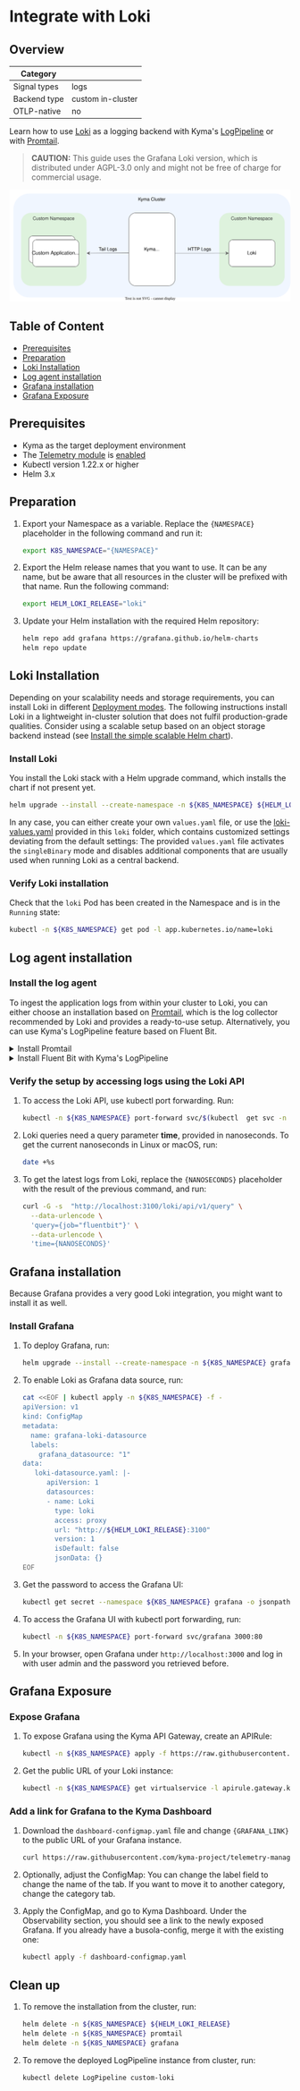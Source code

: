 # Integrate with Loki

## Overview

| Category| |
| - | - |
| Signal types | logs |
| Backend type | custom in-cluster |
| OTLP-native | no |

Learn how to use [Loki](https://github.com/grafana/loki/tree/main/production/helm/loki) as a logging backend with Kyma's [LogPipeline](../../02-logs.md) or with [Promtail](https://grafana.com/docs/loki/latest/clients/promtail/).

>**CAUTION:** This guide uses the Grafana Loki version, which is distributed under AGPL-3.0 only and might not be free of charge for commercial usage.

![setup](./../assets/loki.drawio.svg)

## Table of Content

- [Prerequisites](#prerequisites)
- [Preparation](#preparation)
- [Loki Installation](#loki-installation)
- [Log agent installation](#log-agent-installation)
- [Grafana installation](#grafana-installation)
- [Grafana Exposure](#grafana-exposure)

## Prerequisites

- Kyma as the target deployment environment
- The [Telemetry module](https://kyma-project.io/#/telemetry-manager/user/README) is [enabled](https://kyma-project.io/#/02-get-started/08-install-uninstall-upgrade-kyma-module?id=install-uninstall-and-upgrade-kyma-with-a-module)
- Kubectl version 1.22.x or higher
- Helm 3.x

## Preparation

1. Export your Namespace as a variable. Replace the `{NAMESPACE}` placeholder in the following command and run it:

    ```bash
    export K8S_NAMESPACE="{NAMESPACE}"
    ```

2. Export the Helm release names that you want to use. It can be any name, but be aware that all resources in the cluster will be prefixed with that name. Run the following command:

    ```bash
    export HELM_LOKI_RELEASE="loki"
    ```

3. Update your Helm installation with the required Helm repository:

    ```bash
    helm repo add grafana https://grafana.github.io/helm-charts
    helm repo update
    ```

## Loki Installation

Depending on your scalability needs and storage requirements, you can install Loki in different [Deployment modes](https://grafana.com/docs/loki/latest/fundamentals/architecture/deployment-modes/). The following instructions install Loki in a lightweight in-cluster solution that does not fulfil production-grade qualities. Consider using a scalable setup based on an object storage backend instead (see [Install the simple scalable Helm chart](https://grafana.com/docs/loki/latest/installation/helm/install-scalable/)).

### Install Loki

You install the Loki stack with a Helm upgrade command, which installs the chart if not present yet.

```bash
helm upgrade --install --create-namespace -n ${K8S_NAMESPACE} ${HELM_LOKI_RELEASE} grafana/loki -f https://raw.githubusercontent.com/kyma-project/telemetry-manager/main/docs/user/integration/loki/loki-values.yaml
```

In any case, you can either create your own `values.yaml` file, or use the [loki-values.yaml](./loki-values.yaml) provided in this `loki` folder, which contains customized settings deviating from the default settings: The provided `values.yaml` file activates the `singleBinary` mode and disables additional components that are usually used when running Loki as a central backend.

### Verify Loki installation

Check that the `loki` Pod has been created in the Namespace and is in the `Running` state:

```bash
kubectl -n ${K8S_NAMESPACE} get pod -l app.kubernetes.io/name=loki
```

## Log agent installation

### Install the log agent

To ingest the application logs from within your cluster to Loki, you can either choose an installation based on [Promtail](https://grafana.com/docs/loki/latest/clients/promtail/), which is the log collector recommended by Loki and provides a ready-to-use setup. Alternatively, you can use Kyma's LogPipeline feature based on Fluent Bit.

<div tabs name="default-settings" group="configuration">
  <details>
  <summary label="promtail-installation">
  Install Promtail
  </summary>

To install Promtail pointing it to the previously installed Loki instance, run:

```bash
helm upgrade --install --create-namespace -n ${K8S_NAMESPACE} promtail grafana/promtail -f https://raw.githubusercontent.com/kyma-project/telemetry-manager/main/docs/user/integration/loki/promtail-values.yaml --set "config.clients[0].url=https://${HELM_LOKI_RELEASE}.${K8S_NAMESPACE}.svc.cluster.local:3100/loki/api/v1/push"
```
  </details>
  <details>
  <summary label="fluent-bit-installation">
  Install Fluent Bit with Kyma's LogPipeline
  </summary>

>**CAUTION:** This setup uses an unsupported output plugin for the LogPipline.

Apply the LogPipeline:

   ```bash
   cat <<EOF | kubectl apply -f -
   apiVersion: telemetry.kyma-project.io/v1alpha1
   kind: LogPipeline
   metadata:
     name: custom-loki
   spec:
      input:
         application:
            namespaces:
              system: true
      output:
         custom: |
            name   loki
            host   ${HELM_LOKI_RELEASE}-headless.${K8S_NAMESPACE}.svc.cluster.local
            port   3100
            auto_kubernetes_labels off
            labels job=fluentbit, container=\$kubernetes['container_name'], namespace=\$kubernetes['namespace_name'], pod=\$kubernetes['pod_name'], node=\$kubernetes['host'], app=\$kubernetes['labels']['app'],app=\$kubernetes['labels']['app.kubernetes.io/name']
   EOF
   ```

When the status of the applied LogPipeline resource turns into `Running`, the underlying Fluent Bit is reconfigured and log shipment to your Loki instance is active.

>**NOTE:** The used output plugin configuration uses a static label map to assign labels of a Pod to Loki log streams. It's not recommended to activate the `auto_kubernetes_labels` feature for using all labels of a Pod because this lowers the performance. Follow [Loki's labelling best practices](https://grafana.com/docs/loki/latest/best-practices/) for a tailor-made setup that fits your workload configuration.

  </details>
</div>

### Verify the setup by accessing logs using the Loki API

1. To access the Loki API, use kubectl port forwarding. Run:

   ```bash
   kubectl -n ${K8S_NAMESPACE} port-forward svc/$(kubectl  get svc -n ${K8S_NAMESPACE} -l app.kubernetes.io/name=loki -ojsonpath='{.items[0].metadata.name}') 3100
   ```

1. Loki queries need a query parameter **time**, provided in nanoseconds. To get the current nanoseconds in Linux or macOS, run:

   ```bash
   date +%s
   ```

1. To get the latest logs from Loki, replace the `{NANOSECONDS}` placeholder with the result of the previous command, and run:

   ```bash
   curl -G -s  "http://localhost:3100/loki/api/v1/query" \
     --data-urlencode \
     'query={job="fluentbit"}' \
     --data-urlencode \
     'time={NANOSECONDS}'
   ```

## Grafana installation

Because Grafana provides a very good Loki integration, you might want to install it as well.

### Install Grafana

1. To deploy Grafana, run:

   ```bash
   helm upgrade --install --create-namespace -n ${K8S_NAMESPACE} grafana grafana/grafana -f https://raw.githubusercontent.com/kyma-project/telemetry-manager/main/docs/user/integration/loki/grafana-values.yaml
   ```

1. To enable Loki as Grafana data source, run:

   ```bash
   cat <<EOF | kubectl apply -n ${K8S_NAMESPACE} -f -
   apiVersion: v1
   kind: ConfigMap
   metadata:
     name: grafana-loki-datasource
     labels:
       grafana_datasource: "1"
   data:
      loki-datasource.yaml: |-
         apiVersion: 1
         datasources:
         - name: Loki
           type: loki
           access: proxy
           url: "http://${HELM_LOKI_RELEASE}:3100"
           version: 1
           isDefault: false
           jsonData: {}
   EOF
   ```

1. Get the password to access the Grafana UI:

   ```bash
   kubectl get secret --namespace ${K8S_NAMESPACE} grafana -o jsonpath="{.data.admin-password}" | base64 --decode ; echo
   ```

1. To access the Grafana UI with kubectl port forwarding, run:

   ```bash
   kubectl -n ${K8S_NAMESPACE} port-forward svc/grafana 3000:80
   ```

1. In your browser, open Grafana under `http://localhost:3000` and log in with user admin and the password you retrieved before.
  
## Grafana Exposure

### Expose Grafana

1. To expose Grafana using the Kyma API Gateway, create an APIRule:

   ```bash
   kubectl -n ${K8S_NAMESPACE} apply -f https://raw.githubusercontent.com/kyma-project/telemetry-manager/main/docs/user/integration/loki/apirule.yaml
   ```

1. Get the public URL of your Loki instance:

   ```bash
   kubectl -n ${K8S_NAMESPACE} get virtualservice -l apirule.gateway.kyma-project.io/v1beta1=grafana.${K8S_NAMESPACE} -ojsonpath='{.items[*].spec.hosts[*]}'
   ```

### Add a link for Grafana to the Kyma Dashboard

1. Download the `dashboard-configmap.yaml` file and change `{GRAFANA_LINK}` to the public URL of your Grafana instance.

   ```bash
   curl https://raw.githubusercontent.com/kyma-project/telemetry-manager/main/docs/user/integration/loki/dashboard-configmap.yaml -o dashboard-configmap.yaml
   ```

1. Optionally, adjust the ConfigMap: You can change the label field to change the name of the tab. If you want to move it to another category, change the category tab.

1. Apply the ConfigMap, and go to Kyma Dashboard. Under the Observability section, you should see a link to the newly exposed Grafana. If you already have a busola-config, merge it with the existing one:

   ```bash
   kubectl apply -f dashboard-configmap.yaml 
   ```

## Clean up

1. To remove the installation from the cluster, run:

   ```bash
   helm delete -n ${K8S_NAMESPACE} ${HELM_LOKI_RELEASE}
   helm delete -n ${K8S_NAMESPACE} promtail
   helm delete -n ${K8S_NAMESPACE} grafana
   ```

2. To remove the deployed LogPipeline instance from cluster, run:

   ```bash
   kubectl delete LogPipeline custom-loki
   ```
